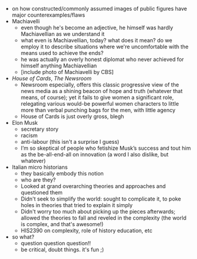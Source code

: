 * on how constructed/commonly assumed images of public figures have major counterexamples/flaws
* Machiavelli
	* even though he's become an adjective, he himself was hardly Machiavellian as we understand it
	* what even is Machiavellian, today? what does it mean? do we employ it to describe situations where we're uncomfortable with the means used to achieve the ends?
	* he was actually an overly honest diplomat who never achieved for himself anything Machiavellian
	* [include photo of Machiavelli by CBS]
* *House of Cards*, *The Newsroom*
	* Newsroom especially, offers this classic progressive view of the news media as a shining beacon of hope and truth (whatever that means, of course); yet it fails to give women a significant role, relegating various would-be powerful women characters to little more than verbal punching bags for the men, with little agency
	* House of Cards is just overly gross, blegh
* Elon Musk
	* secretary story
	* racism
	* anti-labour (this isn't a surprise I guess)
	* I’m so skeptical of people who fetishize Musk’s success and tout him as the be-all-end-all on innovation (a word I also dislike, but whatever)
* Italian micro historians
	* they basically embody this notion
	* who are they?
	* Looked at grand overarching theories and approaches and questioned them
	* Didn't seek to simplify the world: sought to complicate it, to poke holes in theories that tried to explain it simply
	* Didn't worry too much about picking up the pieces afterwards; allowed the theories to fall and reveled in the complexity (the world is complex, and that's awesome!)
	* HIS2390 on complexity, role of history education, etc
* so what?
	* question question question!!
	* be critical, doubt things. it's fun ;)